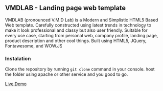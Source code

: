 ## VMDLAB - Landing page web template
VMDLAB (pronounced V.M.D Lab) is a Modern and Simplistic HTML5 Based Web template. Carefully constructed using latest trends in technology to make it look professional and classy but also user friendly. Suitable for every use case, starting from personal web, company profile, landing page, product description and other cool things.
Built using HTML5, JQuery, Fontawesome, and WOW.JS


### Instalation
 Clone the repository by running `git clone` command in your console.
 host the folder using apache or other service and you good to go.
 
 [Live Demo](https://tonyhazama.github.io/vmdlab)
